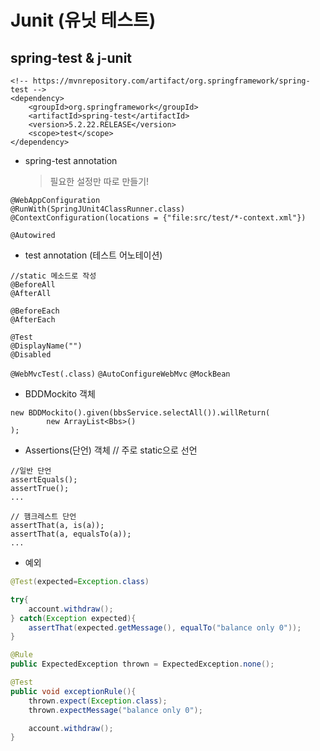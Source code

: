 # Junit (유닛 테스트)

## spring-test & j-unit

```
<!-- https://mvnrepository.com/artifact/org.springframework/spring-test -->
<dependency>
    <groupId>org.springframework</groupId>
    <artifactId>spring-test</artifactId>
    <version>5.2.22.RELEASE</version>
    <scope>test</scope>
</dependency>

```

- spring-test annotation
  > 필요한 설정만 따로 만들기!

```
@WebAppConfiguration
@RunWith(SpringJUnit4ClassRunner.class)
@ContextConfiguration(locations = {"file:src/test/*-context.xml"})

@Autowired

```

- test annotation (테스트 어노테이션)

```
//static 메소드로 작성
@BeforeAll
@AfterAll
```

```
@BeforeEach
@AfterEach

@Test
@DisplayName("")
@Disabled
```

`@WebMvcTest(.class)`
`@AutoConfigureWebMvc`
`@MockBean`

- BDDMockito 객체

```
new BDDMockito().given(bbsService.selectAll()).willReturn(
        new ArrayList<Bbs>()
);
```

- Assertions(단언) 객체 // 주로 static으로 선언

```
//일반 단언
assertEquals();
assertTrue();
...

// 햄크레스트 단언
assertThat(a, is(a));
assertThat(a, equalsTo(a));
...
```

- 예외

```java
@Test(expected=Exception.class)

try{
    account.withdraw();
} catch(Exception expected){
    assertThat(expected.getMessage(), equalTo("balance only 0"));
}

@Rule
public ExpectedException thrown = ExpectedException.none();

@Test
public void exceptionRule(){
    thrown.expect(Exception.class);
    thrown.expectMessage("balance only 0");

    account.withdraw();
}
```
